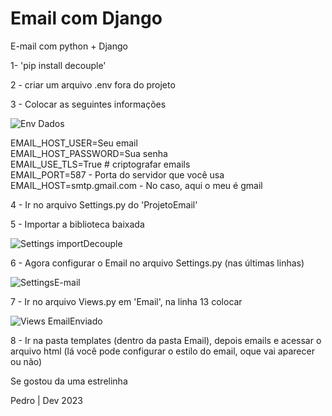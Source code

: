 # Email com Django
E-mail com python + Django

1- 'pip install decouple'

2 - criar um arquivo .env fora do projeto

3 - Colocar as seguintes informações

![Env Dados](https://user-images.githubusercontent.com/93543449/212479936-a7af302d-c07b-4e37-9745-36c9bd27e1f9.png)

EMAIL_HOST_USER=Seu email <br>
EMAIL_HOST_PASSWORD=Sua senha  <br>
EMAIL_USE_TLS=True # criptografar emails  <br>
EMAIL_PORT=587 - Porta do servidor que você usa  <br>
EMAIL_HOST=smtp.gmail.com - No caso, aqui o meu é gmail


4 - Ir no arquivo Settings.py do 'ProjetoEmail'

5 - Importar a biblioteca baixada

![Settings importDecouple](https://user-images.githubusercontent.com/93543449/212479881-d028214a-c46b-4818-912b-75f98e37df1a.png)

6 - Agora configurar o Email no arquivo Settings.py (nas últimas linhas)

![SettingsE-mail](https://user-images.githubusercontent.com/93543449/212480070-a0c797f2-0799-4e6e-ab38-1ae0fea59fd2.png)

7 - Ir no arquivo Views.py  em 'Email', na linha 13 colocar 

![Views EmailEnviado](https://user-images.githubusercontent.com/93543449/212480215-1064aeeb-04ad-491c-9d57-6f33079519b9.png)

8 - Ir na pasta templates (dentro da pasta Email), depois emails e acessar o arquivo html (lá você pode configurar o estilo do email, oque vai aparecer ou não)


Se gostou da uma estrelinha

Pedro | Dev 2023
